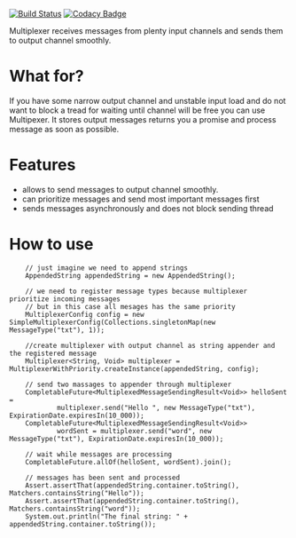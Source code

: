 [![Build Status](https://travis-ci.org/ru-fix/jfix-multiplexer.svg?branch=master)](https://travis-ci.org/ru-fix/jfix-multiplexer)
[![Codacy Badge](https://api.codacy.com/project/badge/Grade/545d559a225440fd9aa6660350c5f9f3)](https://www.codacy.com/project/bukharovSI/jfix-multiplexer/dashboard?utm_source=github.com&amp;utm_medium=referral&amp;utm_content=ru-fix/jfix-multiplexer&amp;utm_campaign=Badge_Grade_Dashboard)

Multiplexer receives messages from plenty input channels and sends them to output channel smoothly.

# What for?
If you have some narrow output channel and unstable input load and do not want to block a tread for waiting until 
channel will be free you can use Multipexer. It stores output messages returns you a promise and process message
as soon as possible.

# Features
 - allows to send messages to output channel smoothly. 
 - can prioritize messages and send most important messages first
 - sends messages asynchronously and does not block sending thread 

# How to use
        // just imagine we need to append strings
        AppendedString appendedString = new AppendedString();

        // we need to register message types because multiplexer prioritize incoming messages
        // but in this case all mesages has the same priority
        MultiplexerConfig config = new SimpleMultiplexerConfig(Collections.singletonMap(new MessageType("txt"), 1));

        //create multiplexer with output channel as string appender and the registered message
        Multiplexer<String, Void> multiplexer = MultiplexerWithPriority.createInstance(appendedString, config);

        // send two massages to appender through multiplexer
        CompletableFuture<MultiplexedMessageSendingResult<Void>> helloSent =
                multiplexer.send("Hello ", new MessageType("txt"), ExpirationDate.expiresIn(10_000));
        CompletableFuture<MultiplexedMessageSendingResult<Void>>
                wordSent = multiplexer.send("word", new MessageType("txt"), ExpirationDate.expiresIn(10_000));

        // wait while messages are processing
        CompletableFuture.allOf(helloSent, wordSent).join();

        // messages has been sent and processed
        Assert.assertThat(appendedString.container.toString(), Matchers.containsString("Hello"));
        Assert.assertThat(appendedString.container.toString(), Matchers.containsString("word"));
        System.out.println("The final string: " + appendedString.container.toString());